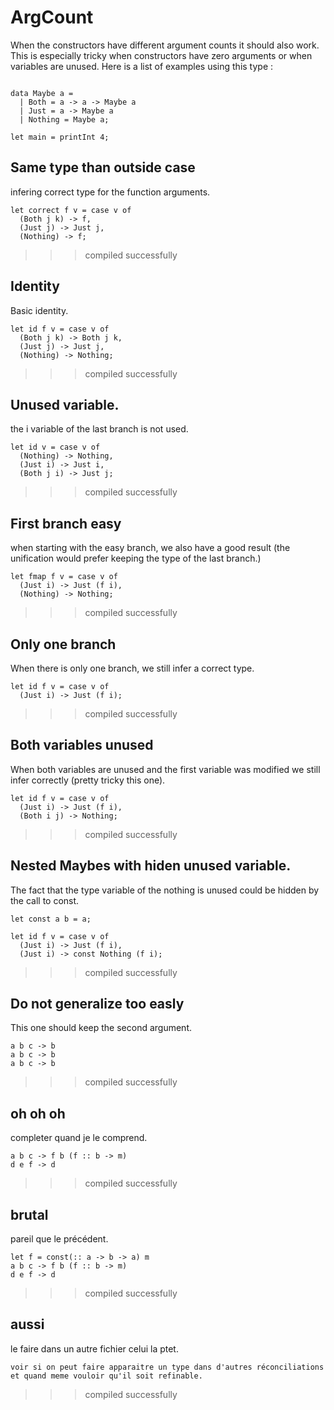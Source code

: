 # ArgCount

When the constructors have different argument counts it should also work.
This is especially tricky when constructors have zero arguments or when variables are unused.
Here is a list of examples using this type : 
```

data Maybe a =
  | Both = a -> a -> Maybe a
  | Just = a -> Maybe a
  | Nothing = Maybe a;
  
let main = printInt 4;
```

## Same type than outside case 

infering correct type for the function arguments.

```
let correct f v = case v of
  (Both j k) -> f,
  (Just j) -> Just j,
  (Nothing) -> f;
```
>>>compiled successfully


## Identity

Basic identity.

```
let id f v = case v of
  (Both j k) -> Both j k,
  (Just j) -> Just j,
  (Nothing) -> Nothing;
```
>>>compiled successfully


## Unused variable.

the i variable of the last branch is not used.

```  
let id v = case v of
  (Nothing) -> Nothing,
  (Just i) -> Just i,
  (Both j i) -> Just j;
```
>>>compiled successfully

## First branch easy 

when starting with the easy branch, we also have a good result (the unification would prefer keeping the type of the last branch.)
```
let fmap f v = case v of
  (Just i) -> Just (f i),
  (Nothing) -> Nothing;
```
>>>compiled successfully


## Only one branch

When there is only one branch, we still infer a correct type.
```
let id f v = case v of
  (Just i) -> Just (f i);
```
>>>compiled successfully

## Both variables unused

When both variables are unused and the first variable was modified we still infer correctly (pretty tricky this one).
```
let id f v = case v of
  (Just i) -> Just (f i),
  (Both i j) -> Nothing;
```
>>>compiled successfully

## Nested Maybes with hiden unused variable.

The fact that the type variable of the nothing is unused could be hidden by the call to const.

```
let const a b = a;

let id f v = case v of
  (Just i) -> Just (f i),
  (Just i) -> const Nothing (f i);
```
>>>compiled successfully

## Do not generalize too easly

This one should keep the second argument. 

```
a b c -> b
a b c -> b
a b c -> b
```
>>>compiled successfully

## oh oh oh
completer quand je le comprend. 
```
a b c -> f b (f :: b -> m)
d e f -> d
```
>>>compiled successfully

## brutal
pareil que le précédent.
```
let f = const(:: a -> b -> a) m
a b c -> f b (f :: b -> m)
d e f -> d
```
>>>compiled successfully

## aussi
le faire dans un autre fichier celui la ptet.
```
voir si on peut faire apparaitre un type dans d'autres réconciliations et quand meme vouloir qu'il soit refinable.
```
>>>compiled successfully
